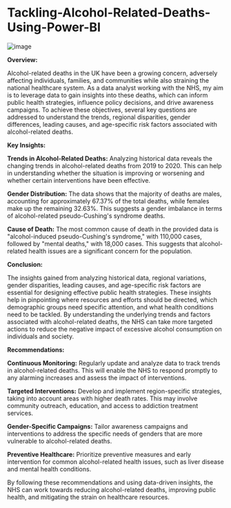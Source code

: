 # Tackling-Alcohol-Related-Deaths-Using-Power-BI

![image](https://t3.ftcdn.net/jpg/06/41/98/72/240_F_641987230_sjXe2ZfZPe1yarFHhnDXXy0649Sgdx0b.jpg)

**Overview:**

Alcohol-related deaths in the UK have been a growing concern, adversely affecting individuals, families, and communities while also straining the national healthcare system. As a data analyst working with the NHS, my aim is to leverage data to gain insights into these deaths, which can inform public health strategies, influence policy decisions, and drive awareness campaigns. To achieve these objectives, several key questions are addressed to understand the trends, regional disparities, gender differences, leading causes, and age-specific risk factors associated with alcohol-related deaths.

**Key Insights:**

**Trends in Alcohol-Related Deaths:** Analyzing historical data reveals the changing trends in alcohol-related deaths from 2019 to 2020. This can help in understanding whether the situation is improving or worsening and whether certain interventions have been effective.

**Gender Distribution:** The data shows that the majority of deaths are males, accounting for approximately 67.37% of the total deaths, while females make up the remaining 32.63%. This suggests a gender imbalance in terms of alcohol-related pseudo-Cushing's syndrome deaths.

**Cause of Death:** The most common cause of death in the provided data is "alcohol-induced pseudo-Cushing's syndrome," with 110,000 cases, followed by "mental deaths," with 18,000 cases. This suggests that alcohol-related health issues are a significant concern for the population.

**Conclusion:**

The insights gained from analyzing historical data, regional variations, gender disparities, leading causes, and age-specific risk factors are essential for designing effective public health strategies. These insights help in pinpointing where resources and efforts should be directed, which demographic groups need specific attention, and what health conditions need to be tackled. By understanding the underlying trends and factors associated with alcohol-related deaths, the NHS can take more targeted actions to reduce the negative impact of excessive alcohol consumption on individuals and society.

**Recommendations:**

**Continuous Monitoring:** Regularly update and analyze data to track trends in alcohol-related deaths. This will enable the NHS to respond promptly to any alarming increases and assess the impact of interventions.

**Targeted Interventions:** Develop and implement region-specific strategies, taking into account areas with higher death rates. This may involve community outreach, education, and access to addiction treatment services.

**Gender-Specific Campaigns:** Tailor awareness campaigns and interventions to address the specific needs of genders that are more vulnerable to alcohol-related deaths.

**Preventive Healthcare:** Prioritize preventive measures and early intervention for common alcohol-related health issues, such as liver disease and mental health conditions.

By following these recommendations and using data-driven insights, the NHS can work towards reducing alcohol-related deaths, improving public health, and mitigating the strain on healthcare resources.
